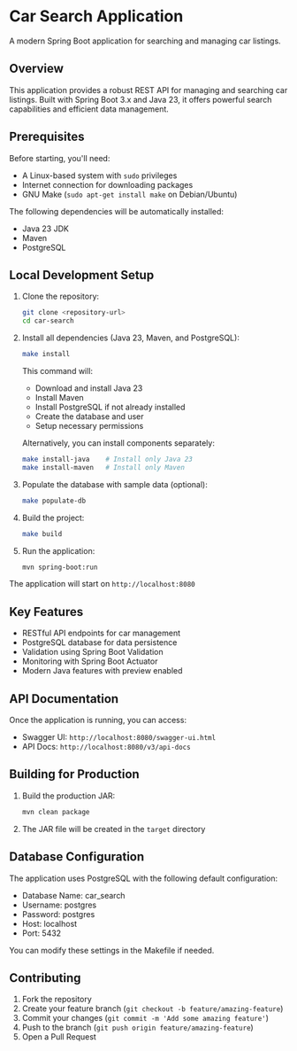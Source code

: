 # Car Search Application

A modern Spring Boot application for searching and managing car listings.

## Overview

This application provides a robust REST API for managing and searching car listings. Built with Spring Boot 3.x and Java 23, it offers powerful search capabilities and efficient data management.

## Prerequisites

Before starting, you'll need:
- A Linux-based system with `sudo` privileges
- Internet connection for downloading packages
- GNU Make (`sudo apt-get install make` on Debian/Ubuntu)

The following dependencies will be automatically installed:
- Java 23 JDK
- Maven
- PostgreSQL

## Local Development Setup

1. Clone the repository:
   ```bash
   git clone <repository-url>
   cd car-search
   ```

2. Install all dependencies (Java 23, Maven, and PostgreSQL):
   ```bash
   make install
   ```
   This command will:
   - Download and install Java 23
   - Install Maven
   - Install PostgreSQL if not already installed
   - Create the database and user
   - Setup necessary permissions

   Alternatively, you can install components separately:
   ```bash
   make install-java    # Install only Java 23
   make install-maven   # Install only Maven
   ```

3. Populate the database with sample data (optional):
   ```bash
   make populate-db
   ```

4. Build the project:
   ```bash
   make build
   ```

5. Run the application:
   ```bash
   mvn spring-boot:run
   ```

The application will start on `http://localhost:8080`

## Key Features

- RESTful API endpoints for car management
- PostgreSQL database for data persistence
- Validation using Spring Boot Validation
- Monitoring with Spring Boot Actuator
- Modern Java features with preview enabled

## API Documentation

Once the application is running, you can access:
- Swagger UI: `http://localhost:8080/swagger-ui.html`
- API Docs: `http://localhost:8080/v3/api-docs`

## Building for Production

1. Build the production JAR:
   ```bash
   mvn clean package
   ```

2. The JAR file will be created in the `target` directory

## Database Configuration

The application uses PostgreSQL with the following default configuration:
- Database Name: car_search
- Username: postgres
- Password: postgres
- Host: localhost
- Port: 5432

You can modify these settings in the Makefile if needed.

## Contributing

1. Fork the repository
2. Create your feature branch (`git checkout -b feature/amazing-feature`)
3. Commit your changes (`git commit -m 'Add some amazing feature'`)
4. Push to the branch (`git push origin feature/amazing-feature`)
5. Open a Pull Request
